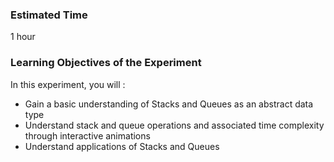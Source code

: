 ### Estimated Time

1 hour

### Learning Objectives of the Experiment

In this experiment, you will :

  -  Gain a basic understanding of Stacks and Queues as an abstract data type
  -  Understand stack and queue operations and associated time complexity through interactive animations
  - Understand applications of Stacks and Queues


